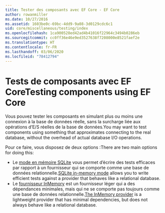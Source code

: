 ```yaml
---
title: Tester des composants avec EF Core - EF Core
author: rowanmiller
ms.date: 10/27/2016
ms.assetid: 1603be0c-69bc-4dd9-9a08-3d0129cdc6c1
uid: core/miscellaneous/testing/index
ms.openlocfilehash: 1ca900528ed42ad4b41016f22964c3494b0286eb
ms.sourcegitcommit: cc0ff36e46e9ed3527638f7208000e8521faef2e
ms.translationtype: HT
ms.contentlocale: fr-FR
ms.lasthandoff: 03/06/2020
ms.locfileid: "78412794"
---
```

# <a name="testing-components-using-ef-core"></a><span data-ttu-id="3f7fd-102">Tests de composants avec EF Core</span><span class="sxs-lookup"><span data-stu-id="3f7fd-102">Testing components using EF Core</span></span>

<span data-ttu-id="3f7fd-103">Vous pouvez tester les composants en simulant plus ou moins une connexion à la base de données réelle, sans la surcharge liée aux opérations d’E/S réelles de la base de données.</span><span class="sxs-lookup"><span data-stu-id="3f7fd-103">You may want to test components using something that approximates connecting to the real database, without the overhead of actual database I/O operations.</span></span>

<span data-ttu-id="3f7fd-104">Pour ce faire, vous disposez de deux options :</span><span class="sxs-lookup"><span data-stu-id="3f7fd-104">There are two main options for doing this:</span></span>

* <span data-ttu-id="3f7fd-105">Le [mode en mémoire SQLite](sqlite.md) vous permet d’écrire des tests efficaces par rapport à un fournisseur qui se comporte comme une base de données relationnelle.</span><span class="sxs-lookup"><span data-stu-id="3f7fd-105">[SQLite in-memory mode](sqlite.md) allows you to write efficient tests against a provider that behaves like a relational database.</span></span>
* <span data-ttu-id="3f7fd-106">Le [fournisseur InMemory](in-memory.md) est un fournisseur léger qui a des dépendances minimales, mais qui ne se comporte pas toujours comme une base de données relationnelle.</span><span class="sxs-lookup"><span data-stu-id="3f7fd-106">[The InMemory provider](in-memory.md) is a lightweight provider that has minimal dependencies, but does not always behave like a relational database.</span></span>
